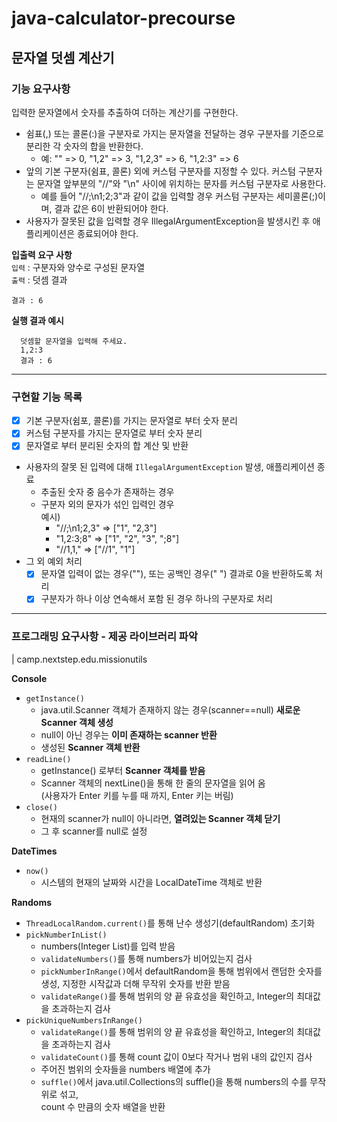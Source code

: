 # java-calculator-precourse

## 문자열 덧셈 계산기
### 기능 요구사항
입력한 문자열에서 숫자를 추출하여 더하는 계산기를 구현한다.

- 쉼표(,) 또는 콜론(:)을 구분자로 가지는 문자열을 전달하는 경우 구분자를 기준으로 분리한 각 숫자의 합을 반환한다.
  - 예: "" => 0, "1,2" => 3, "1,2,3" => 6, "1,2:3" => 6
- 앞의 기본 구분자(쉼표, 콜론) 외에 커스텀 구분자를 지정할 수 있다. 커스텀 구분자는 문자열 앞부분의 "//"와 "\n" 사이에 위치하는 문자를 커스텀 구분자로 사용한다.
  - 예를 들어 "//;\n1;2;3"과 같이 값을 입력할 경우 커스텀 구분자는 세미콜론(;)이며, 결과 값은 6이 반환되어야 한다.
- 사용자가 잘못된 값을 입력할 경우 IllegalArgumentException을 발생시킨 후 애플리케이션은 종료되어야 한다.

**입출력 요구 사항**   
`입력` : 구분자와 양수로 구성된 문자열  
`출력` : 덧셈 결과
```
결과 : 6
```
**실행 결과 예시**
```
  덧셈할 문자열을 입력해 주세요.
  1,2:3
  결과 : 6
```
---
### 구현할 기능 목록
-[x] 기본 구분자(쉼포, 콜론)를 가지는 문자열로 부터 숫자 분리
-[x] 커스텀 구분자를 가지는 문자열로 부터 숫자 분리
-[x] 문자열로 부터 분리된 숫자의 합 계산 및 반환
- 사용자의 잘못 된 입력에 대해 `IllegalArgumentException` 발생, 애플리케이션 종료
  - 추출된 숫자 중 음수가 존재하는 경우
  - 구분자 외의 문자가 섞인 입력인 경우   
    예시)
    - "//;\n1;2,3" => ["1", "2,3"]
    - "1,2:3;8" => ["1", "2", "3", ";8"]
    - "//1,1," => ["//1", "1"]
- 그 외 예외 처리
  -[x] 문자열 입력이 없는 경우(""), 또는 공백인 경우(" ") 결과로 0을 반환하도록 처리
  -[x] 구분자가 하나 이상 연속해서 포함 된 경우 하나의 구분자로 처리

---
### 프로그래밍 요구사항 - 제공 라이브러리 파악
| camp.nextstep.edu.missionutils

**Console**
- `getInstance()`
  - java.util.Scanner 객체가 존재하지 않는 경우(scanner==null) **새로운 Scanner 객체 생성**
  - null이 아닌 경우는 **이미 존재하는 scanner 반환**
  - 생성된 **Scanner 객체 반환**
- `readLine()`
  - getInstance() 로부터 **Scanner 객체를 받음**
  - Scanner 객체의 nextLine()을 통해 한 줄의 문자열을 읽어 옴  
    (사용자가 Enter 키를 누를 때 까지, Enter 키는 버림)
- `close()`
  - 현재의 scanner가 null이 아니라면, **열려있는 Scanner 객체 닫기**
  - 그 후 scanner를 null로 설정 

**DateTimes**
- `now()`
  - 시스템의 현재의 날짜와 시간을 LocalDateTime 객체로 반환

**Randoms**
- `ThreadLocalRandom.current()`를 통해 난수 생성기(defaultRandom) 초기화
- `pickNumberInList()`
  - numbers(Integer List)를 입력 받음
  - `validateNumbers()`를 통해 numbers가 비어있는지 검사
  - `pickNumberInRange()`에서 defaultRandom을 통해 범위에서 랜덤한 숫자를 생성, 지정한 시작값과 더해 무작위 숫자를 반환 받음
  - `validateRange()`를 통해 범위의 양 끝 유효성을 확인하고, Integer의 최대값을 초과하는지 검사
- `pickUniqueNumbersInRange()`
  - `validateRange()`를 통해 범위의 양 끝 유효성을 확인하고, Integer의 최대값을 초과하는지 검사
  - `validateCount()`를 통해 count 값이 0보다 작거나 범위 내의 값인지 검사
  - 주어진 범위의 숫자들을 numbers 배열에 추가
  - `suffle()`에서 java.util.Collections의 suffle()을 통해 numbers의 수를 무작위로 섞고,  
     count 수 만큼의 숫자 배열을 반환
